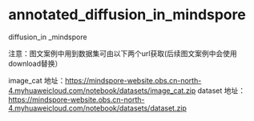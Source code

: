 # annotated_diffusion_in_mindspore
diffusion_in _mindspore

注意：图文案例中用到数据集可由以下两个url获取(后续图文案例中会使用download替换）

image_cat 地址：https://mindspore-website.obs.cn-north-4.myhuaweicloud.com/notebook/datasets/image_cat.zip
dataset 地址：https://mindspore-website.obs.cn-north-4.myhuaweicloud.com/notebook/datasets/dataset.zip
